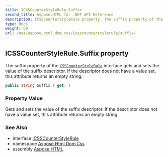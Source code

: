 ```yaml
---
title: ICSSCounterStyleRule.Suffix
second_title: Aspose.HTML for .NET API Reference
description: ICSSCounterStyleRule property. The suffix property of the CSSCounterStyleRule interface gets and sets the value of the suffix descriptor. If the descriptor does not have a value set this attribute returns an empty string
type: docs
weight: 60
url: /net/aspose.html.dom.css/icsscounterstylerule/suffix/
---
```

## ICSSCounterStyleRule.Suffix property

The suffix property of the [`CSSCounterStyleRule`](../) interface gets and sets the value of the suffix descriptor. If the descriptor does not have a value set, this attribute returns an empty string.

```csharp
public string Suffix { get; }
```

### Property Value

Gets and sets the value of the suffix descriptor. If the descriptor does not have a value set, this attribute returns an empty string.

### See Also

* interface [ICSSCounterStyleRule](../)
* namespace [Aspose.Html.Dom.Css](../../icsscounterstylerule/)
* assembly [Aspose.HTML](../../../)
